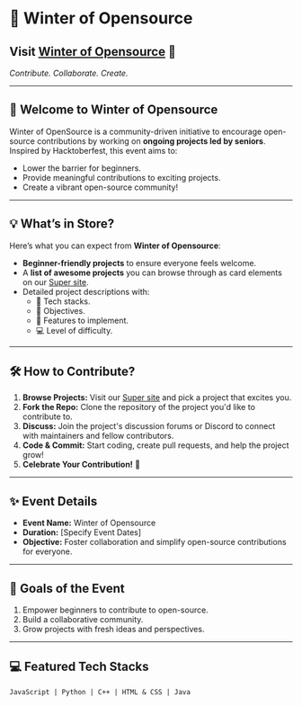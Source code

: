# 🌟 Winter of Opensource
## Visit [Winter of Opensource](https://winterofopensource.super.site/) 🌟  
*Contribute. Collaborate. Create.*

---

## 🎉 Welcome to Winter of Opensource  
Winter of OpenSource is a community-driven initiative to encourage open-source contributions by working on **ongoing projects led by seniors**. Inspired by Hacktoberfest, this event aims to:  
- Lower the barrier for beginners.  
- Provide meaningful contributions to exciting projects.  
- Create a vibrant open-source community!  

---

## 💡 What’s in Store?  
Here’s what you can expect from **Winter of Opensource**:  
- **Beginner-friendly projects** to ensure everyone feels welcome.  
- A **list of awesome projects** you can browse through as card elements on our [Super site](https://your-supersite-link.com).  
- Detailed project descriptions with:  
  - 📂 Tech stacks.  
  - 📝 Objectives.  
  - 🔧 Features to implement.  
  - 💻 Level of difficulty.

---

## 🛠️ How to Contribute?  

1. **Browse Projects:** Visit our [Super site](https://winterofopensource.super.site/) and pick a project that excites you.  
2. **Fork the Repo:** Clone the repository of the project you'd like to contribute to.  
3. **Discuss:** Join the project's discussion forums or Discord to connect with maintainers and fellow contributors.  
4. **Code & Commit:** Start coding, create pull requests, and help the project grow!  
5. **Celebrate Your Contribution!** 🎉

---

## ✨ Event Details  
- **Event Name:** Winter of Opensource  
- **Duration:** [Specify Event Dates]  
- **Objective:** Foster collaboration and simplify open-source contributions for everyone.  

---

## 🎯 Goals of the Event  
1. Empower beginners to contribute to open-source.  
2. Build a collaborative community.  
3. Grow projects with fresh ideas and perspectives.  

---

## 💻 Featured Tech Stacks  
```
JavaScript | Python | C++ | HTML & CSS | Java
